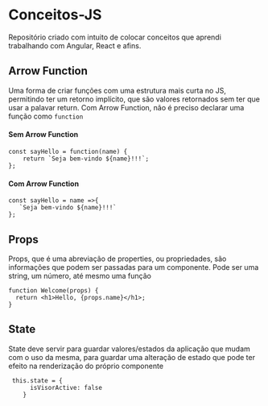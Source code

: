 # Conceitos-JS
Repositório criado com intuito de colocar conceitos que aprendi trabalhando com Angular, React e afins.

## Arrow Function
Uma forma de criar funções com uma estrutura mais curta no JS, permitindo ter um retorno implícito, que são valores retornados sem ter que usar a palavar return. 
Com Arrow Function, não é preciso declarar uma função como ```function```

#### Sem Arrow Function
```
const sayHello = function(name) {
    return `Seja bem-vindo ${name}!!!`;
};
```
#### Com Arrow Function
```
const sayHello = name =>{ 
   `Seja bem-vindo ${name}!!!`
};
```
## Props

Props, que é uma abreviação de properties, ou propriedades, são informações que podem ser passadas para um componente. Pode ser uma string, um número, até mesmo uma função
``` 
function Welcome(props) {
  return <h1>Hello, {props.name}</h1>;
}
```
## State
State deve servir para guardar valores/estados da aplicação que mudam com o uso da mesma, para guardar uma alteração de estado que pode ter efeito na renderização do próprio componente
```
 this.state = {
      isVisorActive: false
    }
```
